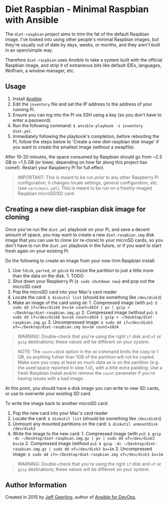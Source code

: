 # Diet Raspbian - Minimal Raspbian with Ansible

The `diet-raspbian` project aims to trim the fat of the default Raspbian image. I've looked into using other people's minimal Raspbian images, but they're usually out of date by days, weeks, or months, and they aren't built in an open/simple way.

Therefore `diet-raspbian` uses Ansible to take a system built with the official Raspbian image, and strip it of extraneous bits like default IDEs, languages, Wolfram, a window manager, etc.

## Usage

  1. Install [Ansible](http://docs.ansible.com/intro_installation.html).
  2. Edit the `inventory` file and set the IP address to the address of your running Pi.
  3. Ensure you can log into the Pi via SSH using a key (so you don't have to enter a password).
  4. Run the following command: `$ ansible-playbook -i inventory diet.yml`.
  5. Immediately following the playbook's completion, before rebooting the Pi, follow the steps below to 'Create a new diet-raspbian disk image' if you want to create the smallest image (without a swapfile).

After 10-20 minutes, the space consumed by Raspbian should go from ~2.5 GB to ~1.5 GB (or lower, depending on how far along this project has come!). Restart your Raspberry Pi for full effect.

> IMPORTANT: This is meant to be run *prior* to any other Raspberry Pi configuration; it changes locale settings, general configuration, etc. (see `vars/main.yml`). This is meant to be run on a freshly-imaged Raspbian microSD/SD card.

## Creating a new diet-raspbian disk image for cloning

Once you've run the `diet.yml` playbook on your Pi, and save a decent amount of space, you may want to create a new `diet-raspbian.img` disk image that you can use to clone (or re-clone) to your microSD cards, so you don't have to run the `diet.yml` playbook in the future, or if you want to start fresh again on your existing Pi.

Do the following to create an image from your now-trim Raspbian install:

  1. Use `fdisk`, `parted`, or `gdisk` to resize the partition to just a little more than the data on the disk.
    1. TODO
  2. Shut down your Raspberry Pi (`$ sudo shutdown now`) and pop out the microSD card
  3. Pop the microSD card into your Mac's card reader
  4. Locate the card: `$ diskutil list` (should be something like `/dev/disk3`)
  5. Make an image of the card using `dd`:
    1. Compressed image (with `pv`): `$ sudo dd if=/dev/disk6 bs=1m count=1024 | pv | gzip > ~/Desktop/diet-raspbian.img.gz`
    2. Compressed image (without `pv`): `$ sudo dd if=/dev/disk6 bs=1m count=1024 | gzip > ~/Desktop/diet-raspbian.img.gz`
    3. Uncompressed image: `$ sudo dd if=/dev/disk3 of=~/Desktop/diet-raspbian.img bs=1m count=1024`

> WARNING: Double-check that you're using the right `if` disk and `of` or `gzip` destinations; these values will be different on your system.

> NOTE: The `count=1024` option in the `dd` command limits the copy to 1 GB, so anything futher than 1GB of the partition will not be copied. Make sure you copy at least as much data as is on the partition (e.g. the used space reported in step 1.iii), with a little extra padding. Use a fresh Raspbian install and/or remove the `count` parameter if you're having issues with a bad image.

At this point, you should have a disk image you can write to new SD cards, or use to overwrite your existing SD card.

To write the image back to another microSD card:

  1. Pop the new card into your Mac's card reader
  2. Locate the card: `$ diskutil list` (should be something like `/dev/disk3`)
  3. Unmount any mounted partitions on the card: `$ diskutil unmountDisk /dev/disk3`
  3. Write the image to the new card:
    1. Compressed image (with `pv`): `$ gzip -dc ~/Desktop/diet-raspbian.img.gz | pv | sudo dd of=/dev/disk3 bs=1m`
    2. Compressed image (without `pv`): `$ gzip -dc ~/Desktop/diet-raspbian.img.gz | sudo dd of=/dev/disk3 bs=1m`
    3. Uncompressed image: `$ sudo dd if=~/Desktop/diet-raspbian.img of=/dev/disk3 bs=1m`

> WARNING: Double-check that you're using the right `if` disk and `of` or `gzip` destinations; these values will be different on your system.

## Author Information

Created in 2015 by [Jeff Geerling](http://jeffgeerling.com/), author of [Ansible for DevOps](http://ansiblefordevops.com/).
